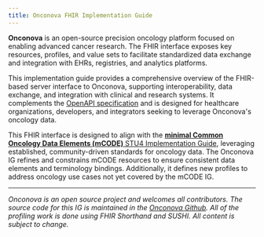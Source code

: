 ```yaml
---
title: Onconova FHIR Implementation Guide
---
```


**Onconova** is an open-source precision oncology platform focused on enabling advanced cancer research. The FHIR interface exposes key resources, profiles, and value sets to facilitate standardized data exchange and integration with EHRs, registries, and analytics platforms.

This implementation guide provides a comprehensive overview of the FHIR-based server interface to Onconova, supporting interoperability, data exchange, and integration with clinical and research systems. It complements the [OpenAPI specification](https://onconova.github.io/docs/latest/guide/api/specification/) and is designed for healthcare organizations, developers, and integrators seeking to leverage Onconova's oncology data.

This FHIR interface is designed to align with the [**minimal Common Oncology Data Elements (mCODE)** STU4 Implementation Guide](http://hl7.org/fhir/us/mcode/ImplementationGuide/hl7.fhir.us.mcode), leveraging established, community-driven standards for oncology data. The Onconova IG refines and constrains mCODE resources to ensure consistent data elements and terminology bindings. Additionally, it defines new profiles to address oncology use cases not yet covered by the mCODE IG.

---

_Onconova is an open source project and welcomes all contributors. The source code for this IG is maintained in the [Onconova Github](https://github.com/onconova/fhir). All of the profiling work is done using FHIR Shorthand and SUSHI. All content is subject to change._